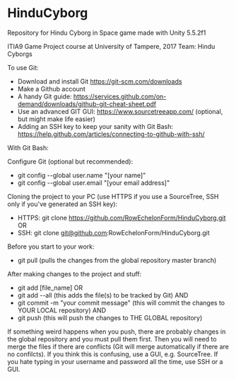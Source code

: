 # HinduCyborg

Repository for Hindu Cyborg in Space game made with Unity 5.5.2f1

ITIA9 Game Project course at University of Tampere, 2017
Team: Hindu Cyborgs



To use Git:
- Download and install Git https://git-scm.com/downloads
- Make a Github account
- A handy Git guide: https://services.github.com/on-demand/downloads/github-git-cheat-sheet.pdf
- Use an advanced GIT GUI: https://www.sourcetreeapp.com/ (optional, but might make life easier)
- Adding an SSH key to keep your sanity with Git Bash: https://help.github.com/articles/connecting-to-github-with-ssh/

With Git Bash:

  Configure Git (optional but recommended):
  - git config --global user.name "[your name]"
  - git config --global user.email "[your email address]"

  Cloning the project to your PC (use HTTPS if you use a SourceTree, SSH only if you've generated an SSH key):
  - HTTPS: git clone https://github.com/RowEchelonForm/HinduCyborg.git
  OR
  - SSH: git clone git@github.com:RowEchelonForm/HinduCyborg.git

  Before you start to your work:
  - git pull
  (pulls the changes from the global repository master branch)

  After making changes to the project and stuff:
  - git add [file_name]
  OR
  - git add --all
  (this adds the file(s) to be tracked by Git)
  AND
  - git commit -m "your commit message"
  (this will commit the changes to YOUR LOCAL repository)
  AND
  - git push
  (this will push the changes to THE GLOBAL repository)
  
  If something weird happens when you push, there are probably changes in the global repository and you must pull them first. Then you will need to merge the files if there are conflicts (Git will merge automatically if there are no confilcts). If you think this is confusing, use a GUI, e.g. SourceTree. If you hate typing in your username and password all the time, use SSH or a GUI.

